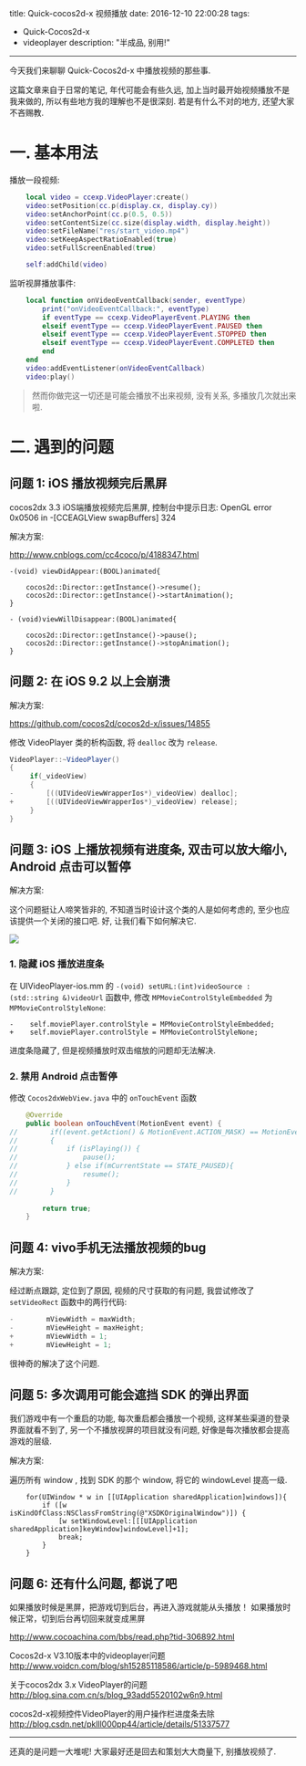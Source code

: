 title: Quick-cocos2d-x 视频播放
date: 2016-12-10 22:00:28
tags:
- Quick-Cocos2d-x
- videoplayer
description: "半成品, 别用!"
---

今天我们来聊聊 Quick-Cocos2d-x 中播放视频的那些事. 

这篇文章来自于日常的笔记, 年代可能会有些久远, 加上当时最开始视频播放不是我来做的, 所以有些地方我的理解也不是很深刻. 若是有什么不对的地方, 还望大家不吝赐教.

# 一. 基本用法

播放一段视频:

```lua
    local video = ccexp.VideoPlayer:create()
    video:setPosition(cc.p(display.cx, display.cy))
    video:setAnchorPoint(cc.p(0.5, 0.5))
    video:setContentSize(cc.size(display.width, display.height))
    video:setFileName("res/start_video.mp4")
    video:setKeepAspectRatioEnabled(true)
    video:setFullScreenEnabled(true)

    self:addChild(video)
```

监听视屏播放事件:

```lua
    local function onVideoEventCallback(sender, eventType)
        print("onVideoEventCallback:", eventType)
        if eventType == ccexp.VideoPlayerEvent.PLAYING then
        elseif eventType == ccexp.VideoPlayerEvent.PAUSED then
        elseif eventType == ccexp.VideoPlayerEvent.STOPPED then
        elseif eventType == ccexp.VideoPlayerEvent.COMPLETED then
        end
    end
    video:addEventListener(onVideoEventCallback)
    video:play()
```

> 然而你做完这一切还是可能会播放不出来视频, 没有关系, 多播放几次就出来啦.

# 二. 遇到的问题

## 问题 1: iOS 播放视频完后黑屏

cocos2dx 3.3 iOS端播放视频完后黑屏, 控制台中提示日志: OpenGL error 0x0506 in -[CCEAGLView swapBuffers] 324

解决方案:

http://www.cnblogs.com/cc4coco/p/4188347.html

```objc
-(void) viewDidAppear:(BOOL)animated{

    cocos2d::Director::getInstance()->resume();
    cocos2d::Director::getInstance()->startAnimation();
}

- (void)viewWillDisappear:(BOOL)animated{

    cocos2d::Director::getInstance()->pause();
    cocos2d::Director::getInstance()->stopAnimation();
}
```

## 问题 2: 在 iOS 9.2 以上会崩溃

解决方案:

https://github.com/cocos2d/cocos2d-x/issues/14855

修改 VideoPlayer 类的析构函数, 将 `dealloc` 改为 `release`.

```java
VideoPlayer::~VideoPlayer()
{
     if(_videoView)
     {
-        [((UIVideoViewWrapperIos*)_videoView) dealloc];
+        [((UIVideoViewWrapperIos*)_videoView) release];
     }
}
```

## 问题 3: iOS 上播放视频有进度条, 双击可以放大缩小, Android 点击可以暂停

解决方案:

这个问题挺让人啼笑皆非的, 不知道当时设计这个类的人是如何考虑的, 至少也应该提供一个关闭的接口吧. 好, 让我们看下如何解决它.

![](http://ww3.sinaimg.cn/large/006y8lVajw1fam4s9vv7ij30dj0m9q3f.jpg)

### 1. 隐藏 iOS 播放进度条

在 UIVideoPlayer-ios.mm 的 `-(void) setURL:(int)videoSource :(std::string &)videoUrl` 函数中, 修改 `MPMovieControlStyleEmbedded` 为 `MPMovieControlStyleNone`:

```objc
-    self.moviePlayer.controlStyle = MPMovieControlStyleEmbedded;
+    self.moviePlayer.controlStyle = MPMovieControlStyleNone;
```

进度条隐藏了, 但是视频播放时双击缩放的问题却无法解决.

### 2. 禁用 Android 点击暂停

修改 `Cocos2dxWebView.java` 中的 `onTouchEvent` 函数

```java
    @Override
    public boolean onTouchEvent(MotionEvent event) {
//        if((event.getAction() & MotionEvent.ACTION_MASK) == MotionEvent.ACTION_UP)
//        {
//            if (isPlaying()) {
//                pause();
//            } else if(mCurrentState == STATE_PAUSED){
//                resume();
//            }
//        }
        
        return true;
    }
```


## 问题 4: vivo手机无法播放视频的bug

解决方案:

经过断点跟踪, 定位到了原因, 视频的尺寸获取的有问题, 我尝试修改了 `setVideoRect` 函数中的两行代码:

```java
-        mViewWidth = maxWidth;
-        mViewHeight = maxHeight;
+        mViewWidth = 1;
+        mViewHeight = 1;
```

很神奇的解决了这个问题.

## 问题 5: 多次调用可能会遮挡 SDK 的弹出界面

我们游戏中有一个重启的功能, 每次重启都会播放一个视频, 这样某些渠道的登录界面就看不到了, 另一个不播放视屏的项目就没有问题, 好像是每次播放都会提高游戏的层级.

解决方案:

遍历所有 window , 找到 SDK 的那个 window, 将它的 windowLevel 提高一级.

```objc
    for(UIWindow * w in [[UIApplication sharedApplication]windows]){
        if ([w isKindOfClass:NSClassFromString(@"XSDKOriginalWindow")]) {
            [w setWindowLevel:[[[UIApplication sharedApplication]keyWindow]windowLevel]+1];
            break;
        }
    }
```


## 问题 6: 还有什么问题, 都说了吧

如果播放时候是黑屏，把游戏切到后台，再进入游戏就能从头播放！
如果播放时候正常，切到后台再切回来就变成黑屏

http://www.cocoachina.com/bbs/read.php?tid-306892.html

Cocos2d-x V3.10版本中的videoplayer问题
http://www.voidcn.com/blog/sh15285118586/article/p-5989468.html

关于cocos2dx 3.x VideoPlayer的问题
http://blog.sina.com.cn/s/blog_93add5520102w6n9.html

cocos2d-x视频控件VideoPlayer的用户操作栏进度条去除
http://blog.csdn.net/pklll000pp44/article/details/51337577


---

还真的是问题一大堆呢! 大家最好还是回去和策划大大商量下, 别播放视频了.